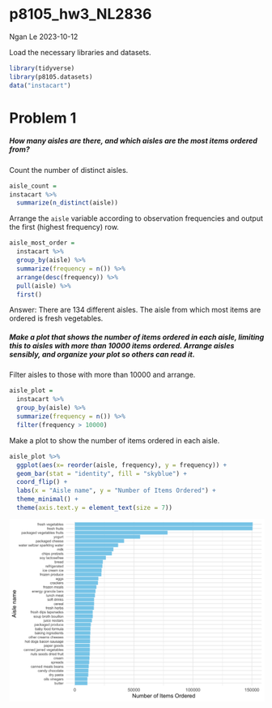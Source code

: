 p8105_hw3_NL2836
================
Ngan Le
2023-10-12

Load the necessary libraries and datasets.

``` r
library(tidyverse)
library(p8105.datasets)
data("instacart")
```

# Problem 1

##### How many aisles are there, and which aisles are the most items ordered from?

Count the number of distinct aisles.

``` r
aisle_count = 
instacart %>% 
  summarize(n_distinct(aisle))
```

Arrange the `aisle` variable according to observation frequencies and
output the first (highest frequency) row.

``` r
aisle_most_order =
  instacart %>% 
  group_by(aisle) %>% 
  summarize(frequency = n()) %>% 
  arrange(desc(frequency)) %>% 
  pull(aisle) %>% 
  first()
```

Answer: There are 134 different aisles. The aisle from which most items
are ordered is fresh vegetables.

##### Make a plot that shows the number of items ordered in each aisle, limiting this to aisles with more than 10000 items ordered. Arrange aisles sensibly, and organize your plot so others can read it.

Filter aisles to those with more than 10000 and arrange.

``` r
aisle_plot =
  instacart %>% 
  group_by(aisle) %>% 
  summarize(frequency = n()) %>%
  filter(frequency > 10000)
```

Make a plot to show the number of items ordered in each aisle.

``` r
aisle_plot %>% 
  ggplot(aes(x= reorder(aisle, frequency), y = frequency)) + 
  geom_bar(stat = "identity", fill = "skyblue") + 
  coord_flip() +
  labs(x = "Aisle name", y = "Number of Items Ordered") +
  theme_minimal() +
  theme(axis.text.y = element_text(size = 7))
```

![](HW3_files/figure-gfm/unnamed-chunk-1-1.png)<!-- -->

